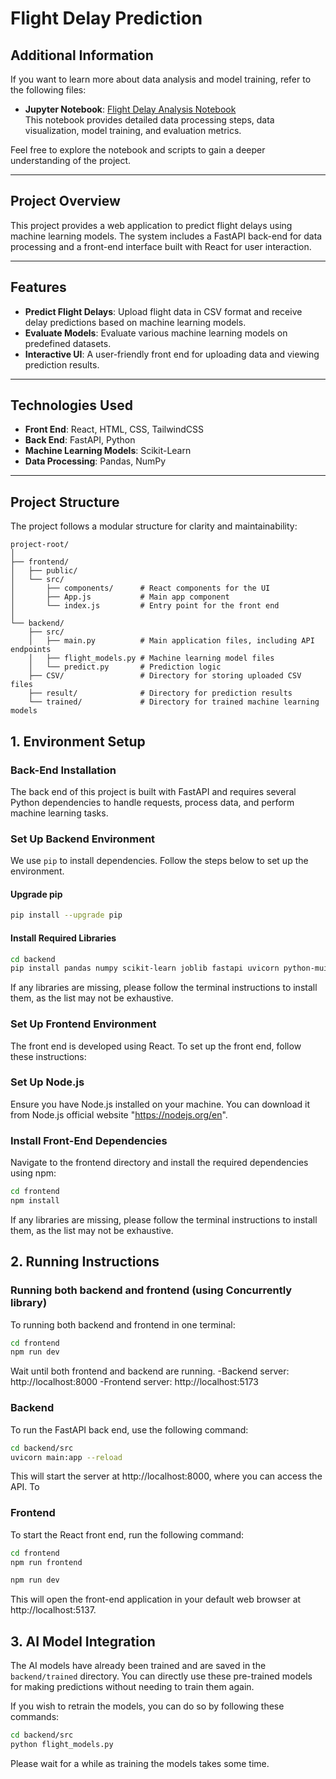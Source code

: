 # **Flight Delay Prediction**

## **Additional Information**

If you want to learn more about data analysis and model training, refer to the following files:

- **Jupyter Notebook**: [Flight Delay Analysis Notebook](backend/machinelearning_notebook/flightDelay.ipynb)  
  This notebook provides detailed data processing steps, data visualization, model training, and evaluation metrics.

Feel free to explore the notebook and scripts to gain a deeper understanding of the project.

---

## **Project Overview**
This project provides a web application to predict flight delays using machine learning models. The system includes a FastAPI back-end for data processing and a front-end interface built with React for user interaction.

---

## **Features**

- **Predict Flight Delays**: Upload flight data in CSV format and receive delay predictions based on machine learning models.
- **Evaluate Models**: Evaluate various machine learning models on predefined datasets.
- **Interactive UI**: A user-friendly front end for uploading data and viewing prediction results.

---

## **Technologies Used**
- **Front End**: React, HTML, CSS, TailwindCSS
- **Back End**: FastAPI, Python
- **Machine Learning Models**: Scikit-Learn
- **Data Processing**: Pandas, NumPy

---

## **Project Structure**
The project follows a modular structure for clarity and maintainability:

```plaintext
project-root/
│
├── frontend/
│   ├── public/
│   └── src/
│       ├── components/      # React components for the UI
│       ├── App.js           # Main app component
│       └── index.js         # Entry point for the front end
│
└── backend/
    ├── src/
    │   ├── main.py          # Main application files, including API endpoints
    │   ├── flight_models.py # Machine learning model files
    │   └── predict.py       # Prediction logic
    ├── CSV/                 # Directory for storing uploaded CSV files
    ├── result/              # Directory for prediction results
    └── trained/             # Directory for trained machine learning models
```

## **1. Environment Setup**

### Back-End Installation

The back end of this project is built with FastAPI and requires several Python dependencies to handle requests, process data, and perform machine learning tasks.

### Set Up Backend Environment
We use `pip` to install dependencies. Follow the steps below to set up the environment.

#### Upgrade pip
```bash 
pip install --upgrade pip
```
#### Install Required Libraries
```bash
cd backend
pip install pandas numpy scikit-learn joblib fastapi uvicorn python-muitipart
```
If any libraries are missing, please follow the terminal instructions to install them, as the list may not be exhaustive.

### Set Up Frontend Environment
The front end is developed using React. To set up the front end, follow these instructions:

### Set Up Node.js
Ensure you have Node.js installed on your machine. You can download it from Node.js official website "https://nodejs.org/en".
### Install Front-End Dependencies
Navigate to the frontend directory and install the required dependencies using npm:
```bash
cd frontend
npm install
```
If any libraries are missing, please follow the terminal instructions to install them, as the list may not be exhaustive.

## **2. Running Instructions** 

### Running both backend and frontend (using Concurrently library)
To running both backend and frontend in one terminal:
```bash
cd frontend
npm run dev
```
Wait until both frontend and backend are running.
-Backend server: http://localhost:8000
-Frontend server: http://localhost:5173

### Backend
To run the FastAPI back end, use the following command:
```bash
cd backend/src
uvicorn main:app --reload
```
This will start the server at http://localhost:8000, where you can access the API.
To

### Frontend
To start the React front end, run the following command:
```bash
cd frontend
npm run frontend
```
```bash
npm run dev
```
This will open the front-end application in your default web browser at http://localhost:5137.

## **3. AI Model Integration**

The AI models have already been trained and are saved in the `backend/trained` directory. You can directly use these pre-trained models for making predictions without needing to train them again.

If you wish to retrain the models, you can do so by following these commands:
```bash
cd backend/src
python flight_models.py
```

Please wait for a while as training the models takes some time.